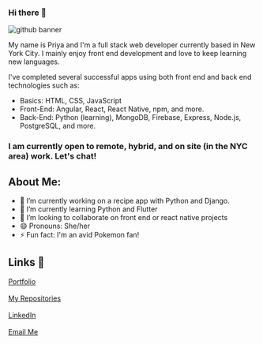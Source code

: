 ### Hi there 👋

![github banner](https://github.com/priya-km/priya-km/assets/118628757/61f78995-8e24-4f67-90c8-f3bc79973e91)

My name is Priya and I'm a full stack web developer currently based in New York City. I mainly enjoy front end development and love to keep learning new languages.<br>

I've completed several successful apps using both front end and back end technologies such as: 
- Basics: HTML, CSS, JavaScript
- Front-End: Angular, React, React Native, npm, and more.
- Back-End: Python (learning), MongoDB, Firebase, Express, Node.js, PostgreSQL, and more.

<h3>I am currently open to remote, hybrid, and on site (in the NYC area) work. Let's chat! </h3>

## About Me:
- 🔭 I’m currently working on a recipe app with Python and Django.
- 🌱 I’m currently learning Python and Flutter
- 👯 I’m looking to collaborate on front end or react native projects
- 😄 Pronouns: She/her
- ⚡ Fun fact: I'm an avid Pokemon fan!

## Links 🔗
[Portfolio](https://priya-km.github.io/portfolio "Portfolio")
 <br><br>
[My Repositories](https://github.com/priya-km?tab=repositories "My Repositories")
 <br><br>
 [LinkedIn](https://www.linkedin.com/in/priyamaharban/ "LinkedIn")
 <br><br>
[Email Me](mailto:priyakmaharban@gmail.com?subject=Hi% "Hi!")
  <br><br>
